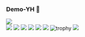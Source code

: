 ### Demo-YH 🦜
![](https://github-readme-stats.vercel.app/api/top-langs/?username=Demo-YH&layout=compact&theme=tokyonight)<br>
![](http://github-profile-summary-cards.vercel.app/api/cards/profile-details?username=Demo-YH&theme=tokyonight)
![](http://github-profile-summary-cards.vercel.app/api/cards/repos-per-language?username=Demo-YH&theme=tokyonight)
![](http://github-profile-summary-cards.vercel.app/api/cards/most-commit-language?username=Demo-YH&theme=tokyonight)
![](http://github-profile-summary-cards.vercel.app/api/cards/stats?username=Demo-YH&theme=tokyonight)
![](http://github-profile-summary-cards.vercel.app/api/cards/productive-time?username=Demo-YH&theme=tokyonight&utcOffset=8)
![](https://github-readme-stats.vercel.app/api/?username=Demo-YH&layout=compact&theme=tokyonight)
![trophy](https://github-profile-trophy.vercel.app/?username=Demo-YH&theme=tokyonight)
![](https://github-readme-streak-stats.herokuapp.com/?user=Demo-YH&theme=tokyonight)

<!--
**Demo-YH/Demo-YH** is a ✨ _special_ ✨ repository because its `README.md` (this file) appears on your GitHub profile.

Here are some ideas to get you started:

- 🔭 I’m currently working on ...
- 🌱 I’m currently learning ...
- 👯 I’m looking to collaborate on ...
- 🤔 I’m looking for help with ...
- 💬 Ask me about ...
- 📫 How to reach me: ...
- 😄 Pronouns: ...
- ⚡ Fun fact: ...
-->
